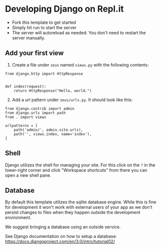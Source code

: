 # Developing Django on Repl.it

- Fork this template to get started
- Simply hit run to start the server
- The server will autoreload as needed. You don't need to restart the server manually.

## Add your first view

1. Create a file under `zeus` named `views.py` with the following contents:

```
from django.http import HttpResponse


def index(request):
    return HttpResponse("Hello, world.")
```

2. Add a url pattern under `zeus/urls.py`. It should look like this:

```
from django.contrib import admin
from django.urls import path
from . import views

urlpatterns = [
    path('admin/', admin.site.urls),
    path('', views.index, name='index'),
]
```

## Shell

Django utilizes the shell for managing your site. For this click on the `?` in the lower-right corner and click "Workspace shortcuts" from there you can open a new shell pane. 

## Database

By default this template utilizes the sqlite database engine. While this is fine for development it won't work with external users of your app as we don't persist changes to files when they happen outside the development environment. 

We suggest bringing a database using an outside service. 

See Django documentation on how to setup a database: https://docs.djangoproject.com/en/3.0/intro/tutorial02/


